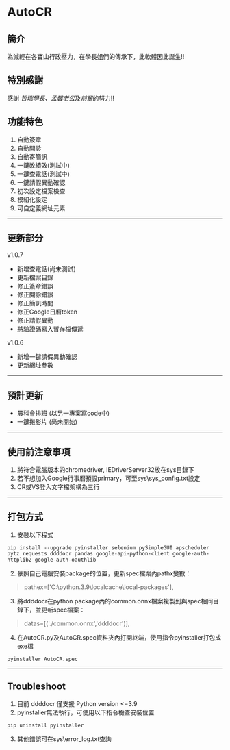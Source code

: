 # AutoCR

## 簡介
為減輕在各寶山行政壓力，在學長姐們的傳承下，此軟體因此誕生!!

## 特別感謝
感謝 *哲瑞學長、孟馨老公*及*前輩*的努力!!

## 功能特色
1. 自動簽章
2. 自動開診
3. 自動寄簡訊
4. 一鍵改績效(測試中)
5. 一鍵查電話(測試中)
6. 一鍵請假異動確認
7. 初次設定檔案檢查
8. 模組化設定
9. 可自定義網址元素
------
## 更新部分
v1.0.7
* 新增查電話(尚未測試)
* 更新檔案目錄
* 修正簽章錯誤
* 修正開診錯誤
* 修正簡訊時間
* 修正Google日曆token
* 修正請假異動
* 將驗證碼寫入暫存檔傳遞

v1.0.6
* 新增一鍵請假異動確認
* 更新網址參數
------
## 預計更新
* 晨科會排班 (以另一專案寫code中)
* 一鍵搬影片 (尚未開始)
------
## 使用前注意事項
1. 將符合電腦版本的chromedriver, IEDriverServer32放在sys目錄下
2. 若不想加入Google行事曆預設primary，可至sys\\sys_config.txt設定
3. CR或VS登入文字檔架構為三行
------
## 打包方式
1. 安裝以下程式
```
pip install --upgrade pyinstaller selenium pySimpleGUI apscheduler pytz requests ddddocr pandas google-api-python-client google-auth-httplib2 google-auth-oauthlib
```
2. 依照自己電腦安裝package的位置，更新spec檔案內pathx變數：
> pathex=['C:\\python.3.9\\localcache\\local-packages'],
3. 將ddddocr在python package內的common.onnx檔案複製到與spec相同目錄下，並更新spec檔案：
> datas=[('./common.onnx','ddddocr')],
4. 在AutoCR.py及AutoCR.spec資料夾內打開終端，使用指令pyinstaller打包成exe檔
```
pyinstaller AutoCR.spec
```
------
## Troubleshoot
1. 目前 ddddocr 僅支援 Python version <=3.9
2. pyinstaller無法執行，可使用以下指令檢查安裝位置
```
pip uninstall pyinstaller
```
3. 其他錯誤可在sys\\error_log.txt查詢

